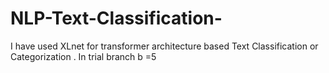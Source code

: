 # NLP-Text-Classification-
I have used  XLnet  for transformer architecture based Text Classification or Categorization .
In trial branch
b =5
